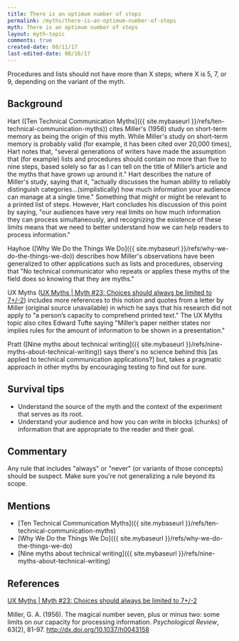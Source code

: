 ```yaml
---
title: There is an optimum number of steps
permalink: /myths/there-is-an-optimum-number-of-steps
myth: There is an optimum number of steps
layout: myth-topic
comments: true
created-date: 08/11/17
last-edited-date: 08/16/17
---
```


Procedures and lists should not have more than X steps; where X is 5, 7, or 9, depending on the variant of the myth.

## Background

Hart ([Ten Technical Communication Myths]({{ site.mybaseurl }}/refs/ten-technical-communication-myths)) cites Miller's (1956) study on short-term memory as being the origin of this myth. While Miller's study on short-term memory is probably valid (for example, it has been cited over 20,000 times), Hart notes that, "several generations of writers have made the assumption that (for example) lists and procedures should contain no more than five to nine steps, based solely so far as I can tell on the title of Miller’s article and the myths that have grown up around it." Hart describes the nature of Miller's study, saying that it, "actually discusses the human ability to reliably distinguish categories...(simplistically) how much information your audience can manage at a single time." Something that might or might be relevant to a printed list of steps. However, Hart concludes his discussion of this point by saying, "our audiences have very real limits on how much information they can process simultaneously, and recognizing the existence of these limits means that we need to better understand how we can help readers to process information."

Hayhoe ([Why We Do the Things We Do]({{ site.mybaseurl }}/refs/why-we-do-the-things-we-do)) describes how Miller's observations have been generalized to other applications such as lists and procedures, observing that "No technical communicator who repeats or applies these myths of the field does so knowing that they are myths."

UX Myths ([UX Myths \| Myth #23: Choices should always be limited to 7+/-2](http://uxmyths.com/post/931925744/myth-23-choices-should-always-be-limited-to-seven)) includes more references to this notion and quotes from a letter by Miller (original source unavailable) in which he says that his research did not apply to "a person’s capacity to comprehend printed text."  The UX Myths topic also cites Edward Tufte saying "Miller’s paper neither states nor implies rules for the amount of information to be shown in a presentation."

Pratt ([Nine myths about technical writing]({{ site.mybaseurl }}/refs/nine-myths-about-technical-writing)) says there's no science behind this [as applied to technical communication applications?] but, takes a pragmatic approach in other myths by encouraging testing to find out for sure.

## Survival tips

* Understand the source of the myth and the context of the experiment that serves as its root.
* Understand your audience and how you can write in blocks (chunks) of information that are appropriate to the reader and their goal.

## Commentary

Any rule that includes "always" or "never" (or variants of those concepts) should be suspect. Make sure you're not generalizing a rule beyond its scope.

## Mentions

* [Ten Technical Communication Myths]({{ site.mybaseurl }}/refs/ten-technical-communication-myths)
* [Why We Do the Things We Do]({{ site.mybaseurl }}/refs/why-we-do-the-things-we-do)
* [Nine myths about technical writing]({{ site.mybaseurl }}/refs/nine-myths-about-technical-writing)

## References

[UX Myths \| Myth #23: Choices should always be limited to 7+/-2](http://uxmyths.com/post/931925744/myth-23-choices-should-always-be-limited-to-seven)

Miller, G. A. (1956). The magical number seven, plus or minus two: some limits on our capacity for processing information. _Psychological Review_, 63(2), 81-97. http://dx.doi.org/10.1037/h0043158 

